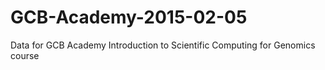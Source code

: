 # GCB-Academy-2015-02-05
Data for GCB Academy Introduction to Scientific Computing for Genomics course
